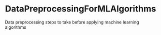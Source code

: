 # DataPreprocessingForMLAlgorithms
Data preprocessing steps to take before applying machine learning algorithms 
